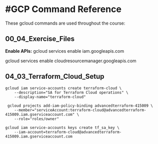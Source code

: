 #GCP Command Reference
=====================

These gcloud commands are used throughout the course:

## 00_04_Exercise_Files
**Enable APIs:**
gcloud services enable iam.googleapis.com

gcloud services enable cloudresourcemanager.googleapis.com


## 04_03_Terraform_Cloud_Setup
```
gcloud iam service-accounts create terraform-cloud \
    --description="SA for Terraform Cloud operations" \
    --display-name="terraform-cloud"

 gcloud projects add-iam-policy-binding advancedterraform-415009 \
    --member="serviceAccount:terraform-cloud@advancedterraform-415009.iam.gserviceaccount.com" \
    --role="roles/owner"

gcloud iam service-accounts keys create tf_sa_key \
    --iam-account=terraform-cloud@advancedterraform-415009.iam.gserviceaccount.com
```